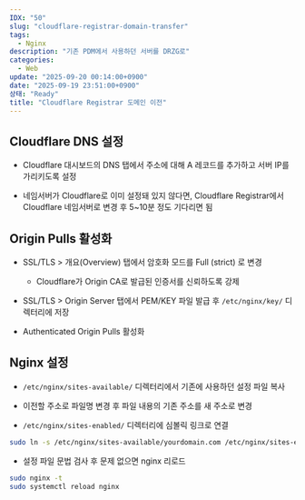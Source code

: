 ```yaml
---
IDX: "50"
slug: "cloudflare-registrar-domain-transfer"
tags:
  - Nginx
description: "기존 PDM에서 사용하던 서버를 DRZG로"
categories:
  - Web
update: "2025-09-20 00:14:00+0900"
date: "2025-09-19 23:51:00+0900"
상태: "Ready"
title: "Cloudflare Registrar 도메인 이전"
---
```

## Cloudflare DNS 설정

- Cloudflare 대시보드의 DNS 탭에서 주소에 대해 A 레코드를 추가하고 서버 IP를 가리키도록 설정

- 네임서버가 Cloudflare로 이미 설정돼 있지 않다면, Cloudflare Registrar에서 Cloudflare 네임서버로 변경 후 5~10분 정도 기다리면 됨

## Origin Pulls 활성화

- SSL/TLS > 개요(Overview) 탭에서 암호화 모드를 Full (strict) 로 변경

    - Cloudflare가 Origin CA로 발급된 인증서를 신뢰하도록 강제

- SSL/TLS > Origin Server 탭에서 PEM/KEY 파일 발급 후 `/etc/nginx/key/` 디렉터리에 저장

- Authenticated Origin Pulls 활성화

## Nginx 설정

- `/etc/nginx/sites-available/` 디렉터리에서 기존에 사용하던 설정 파일 복사

- 이전할 주소로 파일명 변경 후 파일 내용의 기존 주소를 새 주소로 변경

- `/etc/nginx/sites-enabled/` 디렉터리에 심볼릭 링크로 연결

```bash
sudo ln -s /etc/nginx/sites-available/yourdomain.com /etc/nginx/sites-enabled/
```

- 설정 파일 문법 검사 후 문제 없으면 nginx 리로드

```bash
sudo nginx -t
sudo systemctl reload nginx
```

